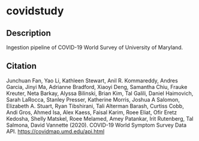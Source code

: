 # covidstudy
## Description
Ingestion pipeline of COVID-19 World Survey of University of Maryland.

## Citation
Junchuan Fan, Yao Li, Kathleen Stewart, Anil R. Kommareddy, Andres Garcia, Jinyi Ma, Adrianne Bradford, Xiaoyi Deng, Samantha Chiu, Frauke Kreuter, Neta Barkay, Alyssa Bilinski, Brian Kim, Tal Galili, Daniel Haimovich, Sarah LaRocca, Stanley Presser, Katherine Morris, Joshua A Salomon, Elizabeth A. Stuart, Ryan Tibshirani, Tali Alterman Barash, Curtiss Cobb, Andi Gros, Ahmed Isa, Alex Kaess, Faisal Karim, Roee Eliat, Ofir Eretz Kedosha, Shelly Matskel, Roee Melamed, Amey Patankar, Irit Rutenberg, Tal Salmona, David Vannette (2020). COVID-19 World Symptom Survey Data API. https://covidmap.umd.edu/api.html
